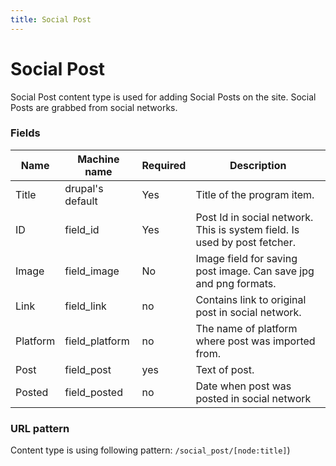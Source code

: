 ```yaml
---
title: Social Post
---
```


# Social Post
Social Post content type is used for adding Social Posts on the site. Social Posts are grabbed from social networks.

### Fields
| Name  | Machine name | Required | Description |
| ------------- | ------------- | ------------- | ------------- |
| Title  | drupal's default  | Yes | Title of the program item. |
| ID| field_id|Yes|Post Id in social network. This is system field. Is used by post fetcher.|
| Image| field_image|No|Image field for saving post image. Can save jpg and png formats.|
|Link|field_link|no|Contains link to original post in social network.|
|Platform|field_platform|no|The name of platform where post was imported from.|
|Post|field_post|yes|Text of post.|
|Posted|field_posted|no|Date when post was posted in social network
### URL pattern

Content type is using following pattern:
`/social_post/[node:title]`)
